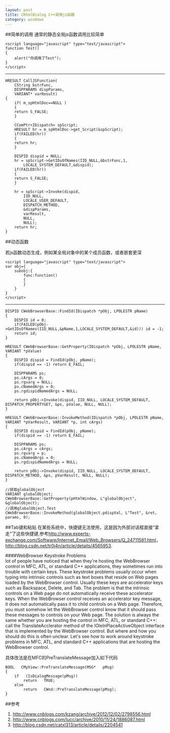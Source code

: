 ```yaml
---
layout: post
title: CHtmlDialog C++调用js函数
category: windows
---
```


##简单的调用
通常的静态全局js函数调用比较简单

	<script language="javascript" type="text/javascript">
	function Test()
	{
	    alert("你调用了Test");
	}
	</script>

---

	HRESULT CallJSFunction(                                                         
		CString bstrFunc,
		DISPPARAMS dispParams,
		VARIANT* varResult)
	{                                                                                  
	    if( m_spHtmlDoc==NULL )                                                        
	    {                                                                              
		return S_FALSE;                                                            
	    }                                                                              
		                                                                           
	    CComPtr<IDispatch> spScript;                                                   
	    HRESULT hr = m_spHtmlDoc->get_Script(&spScript);                               
	    if(FAILED(hr))                                                                 
	    {                                                                              
		return hr;                                                                 
	    }                                                                              
		                                                                           
	    DISPID dispid = NULL;                                                          
	    hr = spScript->GetIDsOfNames(IID_NULL,&bstrFunc,1,                             
		    LOCALE_SYSTEM_DEFAULT,&dispid);                                        
	    if(FAILED(hr))                                                                 
	    {                                                                              
		return S_FALSE;                                                            
	    }                                                                              
		                                                                           
	    hr = spScript->Invoke(dispid,                                                  
		    IID_NULL,                                                              
		    LOCALE_USER_DEFAULT,                                                   
		    DISPATCH_METHOD,                                                       
		    &dispParams,                                                           
		    varResult,                                                             
		    NULL,                                                                  
		    NULL);                                                                 
	    return hr;                                                                  
	}  


##动态函数

若js函数动态生成，例如某全局对象中的某个成员函数，或者嵌套更深

	<script language="javascript" type="text/javascript">
	var obj={
		subobj:{
			func:function()
			{
			}
		}
	}
	</script>

---

	DISPID CWebBrowserBase::FindId(IDispatch *pObj, LPOLESTR pName)
	{
	    DISPID id = 0;
	    if(FAILED(pObj->GetIDsOfNames(IID_NULL,&pName,1,LOCALE_SYSTEM_DEFAULT,&id))) id = -1;
	    return id;
	}

	HRESULT CWebBrowserBase::GetProperty(IDispatch *pObj, LPOLESTR pName, VARIANT *pValue)
	{
	    DISPID dispid = FindId(pObj, pName);
	    if(dispid == -1) return E_FAIL;

	    DISPPARAMS ps;
	    ps.cArgs = 0;
	    ps.rgvarg = NULL;
	    ps.cNamedArgs = 0;
	    ps.rgdispidNamedArgs = NULL;

	    return pObj->Invoke(dispid, IID_NULL, LOCALE_SYSTEM_DEFAULT, DISPATCH_PROPERTYGET, &ps, pValue, NULL, NULL);
	}

	HRESULT CWebBrowserBase::InvokeMethod(IDispatch *pObj, LPOLESTR pName, VARIANT *pVarResult, VARIANT *p, int cArgs)
	{
	    DISPID dispid = FindId(pObj, pName);
	    if(dispid == -1) return E_FAIL;

	    DISPPARAMS ps;
	    ps.cArgs = cArgs;
	    ps.rgvarg = p;
	    ps.cNamedArgs = 0;
	    ps.rgdispidNamedArgs = NULL;

	    return pObj->Invoke(dispid, IID_NULL, LOCALE_SYSTEM_DEFAULT, DISPATCH_METHOD, &ps, pVarResult, NULL, NULL);
	}

	//获取globalObject
	VARIANT globalObject;
	CWebBrowserBase::GetProperty(pHtmlWindow, L"globalObject", &globalObject);
	//调用globalObject.Test
	CWebBrowserBase::InvokeMethod(globalObject.pdispVal, L"Test", &ret, params, 0);

##Tab键和粘贴
在某些系统中，快捷键无法使用，这是因为外部对话框直接“拿走”了这些快捷键,参考<http://www.experts-exchange.com/Software/Internet_Email/Web_Browsers/Q_24711581.html>，<http://blog.csdn.net/tr0j4n/article/details/4565953>.

####WebBrowser   Keystroke   Problems     
lot   of   people   have   noticed   that   when   they're   hosting   the   WebBrowser   control   in   MFC,   ATL,   or   standard   C++   applications,   they   sometimes   run   into   trouble   with   certain   keys.   These   keystroke   problems   usually   occur   when   typing   into   intrinsic   controls   such   as   text   boxes   that   reside   on   Web   pages   loaded   by   the   WebBrowser   control.   Usually   these   keys   are   accelerator   keys   such   as   Backspace,   Delete,   and   Tab.   The   problem   is   that   the   intrinsic   controls   on   a   Web   page   do   not   automatically   receive   these   accelerator   keys.   When   the   WebBrowser   control   receives   an   accelerator   key   message,   it   does   not   automatically   pass   it   to   child   controls   on   a   Web   page.   Therefore,   you   must   somehow   let   the   WebBrowser   control   know   that   it   should   pass   these   messages   to   controls   on   your   Web   page.           The   solution   is   always   the   same   whether   you   are   hosting   the   control   in   MFC,   ATL,   or   standard   C++:   call   the   TranslateAcclerator   method   of   the   IOleInPlaceActiveObject   interface   that   is   implemented   by   the   WebBrowser   control.   But   where   and   how   you   should   do   this   is   often   unclear.   Let's   see   how   to   work   around   keystroke   problems   in   MFC,   ATL,   and   standard   C++   applications   that   are   hosting   the   WebBrowser   control.   

具体改法是在MFC的PreTranslateMessage加入如下代码

	BOOL   CMyView::PreTranslateMessage(MSG*   pMsg)   
	{   
	    if   (IsDialogMessage(pMsg))   
		    return   TRUE;   
	    else   
		    return   CWnd::PreTranslateMessage(pMsg);   
	}   

##参考
1. <http://www.cnblogs.com/kzang/archive/2012/12/02/2798556.html>
1. <http://www.cnblogs.com/lucc/archive/2010/11/24/1886087.html>
1. <http://blog.csdn.net/catxl313/article/details/2204541>

